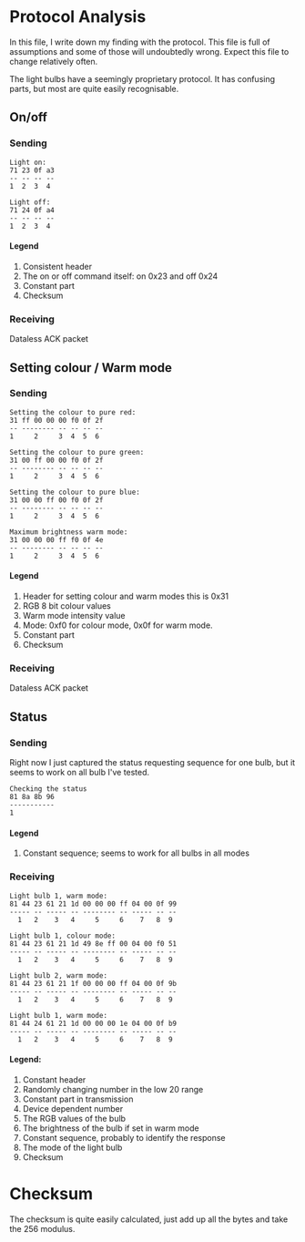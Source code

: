 Protocol Analysis
=================

In this file, I write down my finding with the protocol. This file is full of assumptions and some of those will undoubtedly wrong. Expect this file to change relatively often.

The light bulbs have a seemingly proprietary protocol. It has confusing parts, but most are quite easily recognisable.


## On/off
### Sending
```
Light on:
71 23 0f a3
-- -- -- --
1  2  3  4
```
```
Light off:
71 24 0f a4
-- -- -- --
1  2  3  4
```

#### Legend
1. Consistent header
2. The on or off command itself: on 0x23 and off 0x24
3. Constant part
4. Checksum

### Receiving
Dataless ACK packet

## Setting colour / Warm mode

### Sending
```
Setting the colour to pure red:
31 ff 00 00 00 f0 0f 2f
-- -------- -- -- -- --
1     2     3  4  5  6
```
```
Setting the colour to pure green:
31 00 ff 00 00 f0 0f 2f
-- -------- -- -- -- --
1     2     3  4  5  6
```
```
Setting the colour to pure blue:
31 00 00 ff 00 f0 0f 2f
-- -------- -- -- -- --
1     2     3  4  5  6
```
```
Maximum brightness warm mode:
31 00 00 00 ff f0 0f 4e
-- -------- -- -- -- --
1     2     3  4  5  6
```

#### Legend
1. Header for setting colour and warm modes this is 0x31
2. RGB 8 bit colour values
3. Warm mode intensity value
4. Mode: 0xf0 for colour mode, 0x0f for warm mode.
5. Constant part
6. Checksum

### Receiving
Dataless ACK packet


## Status

### Sending
Right now I just captured the status requesting sequence for one bulb, but it seems to work on all bulb I've tested.
```
Checking the status
81 8a 8b 96
-----------
1
```

#### Legend
1. Constant sequence; seems to work for all bulbs in all modes


### Receiving
```
Light bulb 1, warm mode:
81 44 23 61 21 1d 00 00 00 ff 04 00 0f 99
----- -- ----- -- -------- -- ----- -- --
  1   2    3   4     5     6    7   8  9
```
```
Light bulb 1, colour mode:
81 44 23 61 21 1d 49 8e ff 00 04 00 f0 51
----- -- ----- -- -------- -- ----- -- --
  1   2    3   4     5     6    7   8  9
```
```
Light bulb 2, warm mode:
81 44 23 61 21 1f 00 00 00 ff 04 00 0f 9b
----- -- ----- -- -------- -- ----- -- --
  1   2    3   4     5     6    7   8  9
```
```
Light bulb 1, warm mode:
81 44 24 61 21 1d 00 00 00 1e 04 00 0f b9
----- -- ----- -- -------- -- ----- -- --
  1   2    3   4     5     6    7   8  9
```

#### Legend:
1. Constant header
2. Randomly changing number in the low 20 range
3. Constant part in transmission
4. Device dependent number
5. The RGB values of the bulb
6. The brightness of the bulb if set in warm mode
7. Constant sequence, probably to identify the response
8. The mode of the light bulb
9. Checksum

# Checksum
The checksum is quite easily calculated, just add up all the bytes and take the 256 modulus.
